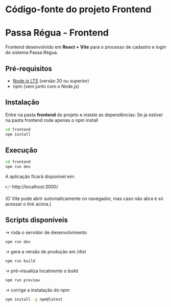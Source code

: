 # Código-fonte do projeto Frontend



# Passa Régua - Frontend

Frontend desenvolvido em **React + Vite** para o processo de cadastro e login do sistema Passa Régua.

##  Pré-requisitos

- [Node.js LTS](https://nodejs.org/) (versão 20 ou superior)
- npm (vem junto com o Node.js)

##  Instalação

Entre na pasta **frontend** do projeto e instale as dependências:
Se ja estiver na pasta frontend rode apenas o npm install

```bash
cd frontend
npm install
```


##  Execução

```bash
cd frontend
npm run dev
```

A aplicação ficará disponível em:

👉 http://localhost:3000/

(O Vite pode abrir automaticamente no navegador, mas caso não abra é só acessar o link acima.)

##  Scripts disponíveis

→ roda o servidor de desenvolvimento
```bash
npm run dev
``` 

→ gera a versão de produção em /dist
```bash
npm run build
``` 

→ pré-visualiza localmente o build
```bash
npm run preview
``` 

→ corrige a instalação do npm
```bash
npm install -g npm@latest
``` 